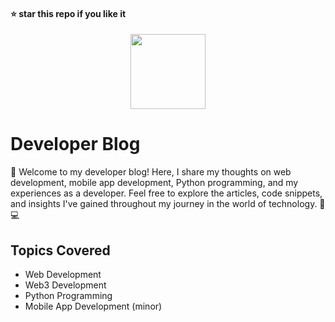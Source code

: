 #### ⭐ star this repo if you like it
<div align="center">
  <img src="https://github.com/kanugurajesh/kanugurajesh.github.io/assets/120458029/74032e70-59d9-42c3-9171-de82f07e3899" alt="" width=120 height=120>
</div>

# Developer Blog

👋 Welcome to my developer blog! Here, I share my thoughts on web development, mobile app development, Python programming, and my experiences as a developer. Feel free to explore the articles, code snippets, and insights I've gained throughout my journey in the world of technology. 🚀💻

## Topics Covered

- Web Development
- Web3 Development
- Python Programming
- Mobile App Development (minor)
